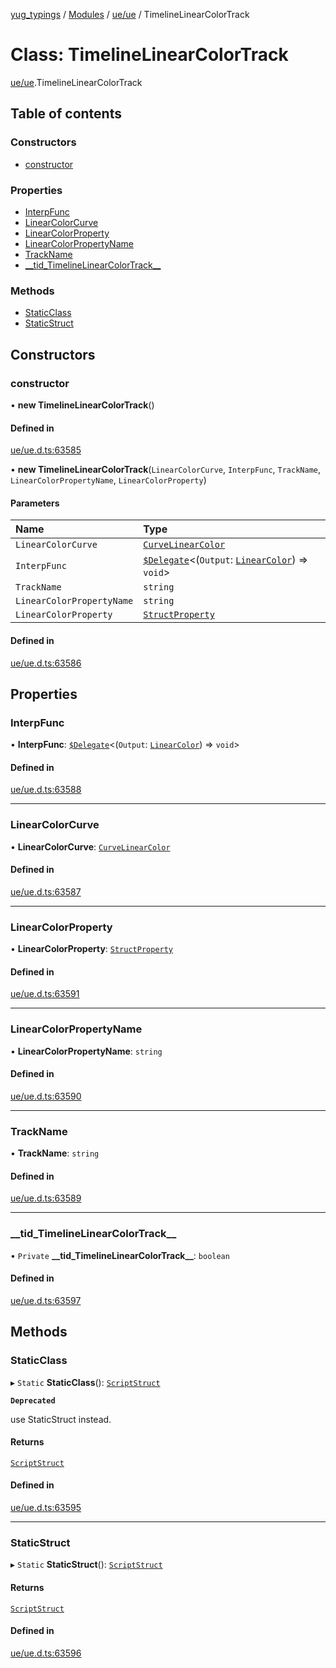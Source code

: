 [yug_typings](../README.md) / [Modules](../modules.md) / [ue/ue](../modules/ue_ue.md) / TimelineLinearColorTrack

# Class: TimelineLinearColorTrack

[ue/ue](../modules/ue_ue.md).TimelineLinearColorTrack

## Table of contents

### Constructors

- [constructor](ue_ue.TimelineLinearColorTrack.md#constructor)

### Properties

- [InterpFunc](ue_ue.TimelineLinearColorTrack.md#interpfunc)
- [LinearColorCurve](ue_ue.TimelineLinearColorTrack.md#linearcolorcurve)
- [LinearColorProperty](ue_ue.TimelineLinearColorTrack.md#linearcolorproperty)
- [LinearColorPropertyName](ue_ue.TimelineLinearColorTrack.md#linearcolorpropertyname)
- [TrackName](ue_ue.TimelineLinearColorTrack.md#trackname)
- [\_\_tid\_TimelineLinearColorTrack\_\_](ue_ue.TimelineLinearColorTrack.md#__tid_timelinelinearcolortrack__)

### Methods

- [StaticClass](ue_ue.TimelineLinearColorTrack.md#staticclass)
- [StaticStruct](ue_ue.TimelineLinearColorTrack.md#staticstruct)

## Constructors

### constructor

• **new TimelineLinearColorTrack**()

#### Defined in

[ue/ue.d.ts:63585](https://github.com/YugMetaverse/yug_typings/blob/b7d9b19/ue/ue.d.ts#L63585)

• **new TimelineLinearColorTrack**(`LinearColorCurve`, `InterpFunc`, `TrackName`, `LinearColorPropertyName`, `LinearColorProperty`)

#### Parameters

| Name | Type |
| :------ | :------ |
| `LinearColorCurve` | [`CurveLinearColor`](ue_ue.CurveLinearColor.md) |
| `InterpFunc` | [`$Delegate`](../interfaces/ue_puerts._Delegate.md)<(`Output`: [`LinearColor`](ue_ue_s.LinearColor.md)) => `void`\> |
| `TrackName` | `string` |
| `LinearColorPropertyName` | `string` |
| `LinearColorProperty` | [`StructProperty`](ue_ue.StructProperty.md) |

#### Defined in

[ue/ue.d.ts:63586](https://github.com/YugMetaverse/yug_typings/blob/b7d9b19/ue/ue.d.ts#L63586)

## Properties

### InterpFunc

• **InterpFunc**: [`$Delegate`](../interfaces/ue_puerts._Delegate.md)<(`Output`: [`LinearColor`](ue_ue_s.LinearColor.md)) => `void`\>

#### Defined in

[ue/ue.d.ts:63588](https://github.com/YugMetaverse/yug_typings/blob/b7d9b19/ue/ue.d.ts#L63588)

___

### LinearColorCurve

• **LinearColorCurve**: [`CurveLinearColor`](ue_ue.CurveLinearColor.md)

#### Defined in

[ue/ue.d.ts:63587](https://github.com/YugMetaverse/yug_typings/blob/b7d9b19/ue/ue.d.ts#L63587)

___

### LinearColorProperty

• **LinearColorProperty**: [`StructProperty`](ue_ue.StructProperty.md)

#### Defined in

[ue/ue.d.ts:63591](https://github.com/YugMetaverse/yug_typings/blob/b7d9b19/ue/ue.d.ts#L63591)

___

### LinearColorPropertyName

• **LinearColorPropertyName**: `string`

#### Defined in

[ue/ue.d.ts:63590](https://github.com/YugMetaverse/yug_typings/blob/b7d9b19/ue/ue.d.ts#L63590)

___

### TrackName

• **TrackName**: `string`

#### Defined in

[ue/ue.d.ts:63589](https://github.com/YugMetaverse/yug_typings/blob/b7d9b19/ue/ue.d.ts#L63589)

___

### \_\_tid\_TimelineLinearColorTrack\_\_

• `Private` **\_\_tid\_TimelineLinearColorTrack\_\_**: `boolean`

#### Defined in

[ue/ue.d.ts:63597](https://github.com/YugMetaverse/yug_typings/blob/b7d9b19/ue/ue.d.ts#L63597)

## Methods

### StaticClass

▸ `Static` **StaticClass**(): [`ScriptStruct`](ue_ue.ScriptStruct.md)

**`Deprecated`**

use StaticStruct instead.

#### Returns

[`ScriptStruct`](ue_ue.ScriptStruct.md)

#### Defined in

[ue/ue.d.ts:63595](https://github.com/YugMetaverse/yug_typings/blob/b7d9b19/ue/ue.d.ts#L63595)

___

### StaticStruct

▸ `Static` **StaticStruct**(): [`ScriptStruct`](ue_ue.ScriptStruct.md)

#### Returns

[`ScriptStruct`](ue_ue.ScriptStruct.md)

#### Defined in

[ue/ue.d.ts:63596](https://github.com/YugMetaverse/yug_typings/blob/b7d9b19/ue/ue.d.ts#L63596)
